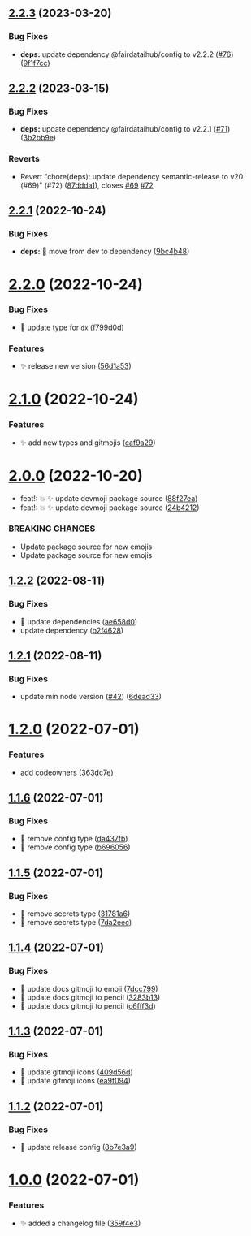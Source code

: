 ## [2.2.3](https://github.com/fairdataihub/config/compare/v2.2.2...v2.2.3) (2023-03-20)

### Bug Fixes

- **deps:** update dependency @fairdataihub/config to v2.2.2 ([#76](https://github.com/fairdataihub/config/issues/76)) ([9f1f7cc](https://github.com/fairdataihub/config/commit/9f1f7cc414c02667b57480ed728b762be2832492))

## [2.2.2](https://github.com/fairdataihub/config/compare/v2.2.1...v2.2.2) (2023-03-15)

### Bug Fixes

- **deps:** update dependency @fairdataihub/config to v2.2.1 ([#71](https://github.com/fairdataihub/config/issues/71)) ([3b2bb9e](https://github.com/fairdataihub/config/commit/3b2bb9ecbc0efba159eca950493453aca712760f))

### Reverts

- Revert "chore(deps): update dependency semantic-release to v20 (#69)" (#72) ([87ddda1](https://github.com/fairdataihub/config/commit/87ddda13e13c04e04f339287c2937d62ad7f6cdb)), closes [#69](https://github.com/fairdataihub/config/issues/69) [#72](https://github.com/fairdataihub/config/issues/72)

## [2.2.1](https://github.com/fairdataihub/config/compare/v2.2.0...v2.2.1) (2022-10-24)

### Bug Fixes

- **deps:** 🐛 move from dev to dependency ([9bc4b48](https://github.com/fairdataihub/config/commit/9bc4b48fc3717575c2c9a06c8f40f7fc1bb46877))

# [2.2.0](https://github.com/fairdataihub/config/compare/v2.1.0...v2.2.0) (2022-10-24)

### Bug Fixes

- 🐛 update type for `dx` ([f799d0d](https://github.com/fairdataihub/config/commit/f799d0d2009a21b593bfca7f96de08d6e67b67e1))

### Features

- ✨ release new version ([56d1a53](https://github.com/fairdataihub/config/commit/56d1a535d26920c18a0d27135cadb58f9a646eee))

# [2.1.0](https://github.com/fairdataihub/config/compare/v2.0.0...v2.1.0) (2022-10-24)

### Features

- ✨ add new types and gitmojis ([caf9a29](https://github.com/fairdataihub/config/commit/caf9a2908959a05c2cb4e47541181cd71fc97b53))

# [2.0.0](https://github.com/fairdataihub/config/compare/v1.2.2...v2.0.0) (2022-10-20)

- feat!: 💥 ✨ update devmoji package source ([88f27ea](https://github.com/fairdataihub/config/commit/88f27ea8bca42bd5f9e137a1f9a4f68061dc3832))
- feat!: 💥 ✨ update devmoji package source ([24b4212](https://github.com/fairdataihub/config/commit/24b421270a8fc3fb9d31443bb7bef1634e81bdd8))

### BREAKING CHANGES

- Update package source for new emojis
- Update package source for new emojis

## [1.2.2](https://github.com/fairdataihub/config/compare/v1.2.1...v1.2.2) (2022-08-11)

### Bug Fixes

- 🐛 update dependencies ([ae658d0](https://github.com/fairdataihub/config/commit/ae658d0a0e2e7f1f3bf9bf717bace2e137c62bce))
- update dependency ([b2f4628](https://github.com/fairdataihub/config/commit/b2f4628f75d1b95e892deb6e15855738411cf14c))

## [1.2.1](https://github.com/fairdataihub/config/compare/v1.2.0...v1.2.1) (2022-08-11)

### Bug Fixes

- update min node version ([#42](https://github.com/fairdataihub/config/issues/42)) ([6dead33](https://github.com/fairdataihub/config/commit/6dead33638116e64b6f100f3b1270b29fb760a59))

# [1.2.0](https://github.com/fairdataihub/config/compare/v1.1.6...v1.2.0) (2022-07-01)

### Features

- add codeowners ([363dc7e](https://github.com/fairdataihub/config/commit/363dc7ec73c0d26b1a56a61faeb654921c9cdd19))

## [1.1.6](https://github.com/fairdataihub/config/compare/v1.1.5...v1.1.6) (2022-07-01)

### Bug Fixes

- 🐛 remove config type ([da437fb](https://github.com/fairdataihub/config/commit/da437fbd38db983cc36e0e70b31b82ac583bd0c6))
- 🐛 remove config type ([b696056](https://github.com/fairdataihub/config/commit/b696056f3e273f4a222831bd21c40b88ea71a986))

## [1.1.5](https://github.com/fairdataihub/config/compare/v1.1.4...v1.1.5) (2022-07-01)

### Bug Fixes

- 🐛 remove secrets type ([31781a6](https://github.com/fairdataihub/config/commit/31781a6c5f24fb2b6d2c62b894b26a63d5793153))
- 🐛 remove secrets type ([7da2eec](https://github.com/fairdataihub/config/commit/7da2eec67d936c1a96dc45b0523a6da2349ea9e8))

## [1.1.4](https://github.com/fairdataihub/config/compare/v1.1.3...v1.1.4) (2022-07-01)

### Bug Fixes

- 🐛 update docs gitmoji to emoji ([7dcc799](https://github.com/fairdataihub/config/commit/7dcc799e01b1a46ac3cd37666dbac59e6479401f))
- 🐛 update docs gitmoji to pencil ([3283b13](https://github.com/fairdataihub/config/commit/3283b130a90943b43384eb2e6d128405343297ad))
- 🐛 update docs gitmoji to pencil ([c6fff3d](https://github.com/fairdataihub/config/commit/c6fff3d137e819cdb6799921bc1aeef852909f10))

## [1.1.3](https://github.com/fairdataihub/config/compare/v1.1.2...v1.1.3) (2022-07-01)

### Bug Fixes

- 🐛 update gitmoji icons ([409d56d](https://github.com/fairdataihub/config/commit/409d56d9ccc8aa8b1b89ca97e950e640cc0c4b17))
- 🐛 update gitmoji icons ([ea9f094](https://github.com/fairdataihub/config/commit/ea9f09467f298043403a7363ebc9ecaf837004e7))

## [1.1.2](https://github.com/fairdataihub/config/compare/v1.1.1...v1.1.2) (2022-07-01)

### Bug Fixes

- 🐛 update release config ([8b7e3a9](https://github.com/fairdataihub/config/commit/8b7e3a9771d0227671d62459b2aa48346dcf7440))

# [1.0.0](https://github.com/fairdataihub/config/compare/v7.0.1...v7.1.0) (2022-07-01)

### Features

- ✨ added a changelog file ([359f4e3](https://github.com/fairdataihub/config/commit/359f4e327855704a94e5078decbcf9ca2aaf13f7))

